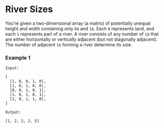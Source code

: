 # River Sizes

You're given a two-dimensional array (a matrix) of potentially unequal height
and width containing only `0`s and `1`s. Each
`0` represents land, and each `1` represents part of a
river. A river consists of any number of `1`s that are either
horizontally or vertically adjacent (but not diagonally adjacent). The number
of adjacent `1`s forming a river determine its size.

### Example 1

```
Input:

[
  [1, 0, 0, 1, 0],
  [1, 0, 1, 0, 0],
  [0, 0, 1, 0, 1],
  [1, 0, 1, 0, 1],
  [1, 0, 1, 1, 0],
]
```

```
Output:

[1, 2, 2, 2, 5]

```
